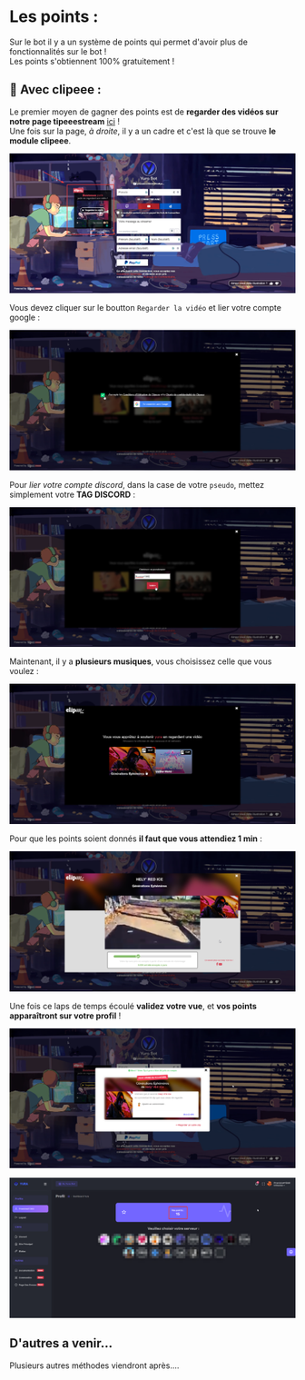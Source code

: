 # Les points :

Sur le bot il y a un système de points qui permet d'avoir plus de fonctionnalités sur le bot !  
Les points s'obtiennent 100% gratuitement !

## 📀 Avec clipeee :

Le premier moyen de gagner des points est de **regarder des vidéos sur notre page tipeeestream** [ici](https://www.tipeeestream.com/yura/donation) !  
Une fois sur la page, *à droite*, il y a un cadre et c'est là que se trouve **le module clipeee**.

![Drag Racing](../assets/points/home.png)

Vous devez cliquer sur le boutton `Regarder la vidéo` et lier votre compte google :

![Drag Racing](../assets/points/googleConnection.png)

Pour *lier votre compte discord*, dans la case de votre `pseudo`, mettez simplement votre **TAG DISCORD** :

![Drag Racing](../assets/points/pseudo.png)

Maintenant, il y a **plusieurs musiques**, vous choisissez celle que vous voulez :

![Drag Racing](../assets/points/musicPanel.png)

Pour que les points soient donnés **il faut que vous attendiez 1 min** :

![Drag Racing](../assets/points/1mMusic.png)

Une fois ce laps de temps écoulé **validez votre vue**, et **vos points apparaîtront sur votre profil** !

![Drag Racing](../assets/points/validateMusic.png)  

![Drag Racing](../assets/points/profile.png)

## D'autres a venir...

Plusieurs autres méthodes viendront après....